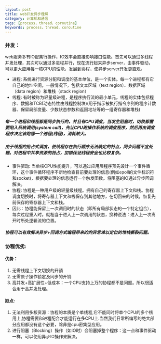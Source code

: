 ```yaml
---
layout: post
title: web开发异步理解
category: 计算机和通信
tags: [process，thread，coroutine]
keywords: process，thread，coroutine
---
```


### 并发：
web服务多有IO密集行操作，IO效率会直接影响接口性能。首先可以通过多线程并发处理，其次可以通过多进程并行，现在流行起来异步server，由事件驱动，可以更大应用每一核CPU的性能，发展到协程，使异步server开发更直观。
- 进程: 系统进行资源分配和调度的基本单位，是一个实体。每一个进程都有它自己的地址空间，一般情况下，包括文本区域（text region）、数据区域（data region）和堆栈（stack region）
- 线程: 有时被称为轻量级进程，是程序执行流的最小单元。线程的实体包括程序、数据和TCB(动态特性由线程控制块)(用于指示被执行指令序列的程序计数器、保留局部变量、少数状态参数和返回地址等的一组寄存器和堆栈)
##### 每一个进程和线程都是同步执行的，并且有CPU调度，当发生阻塞时，切换都需要陷入系统调用(system call)，先让CPU跑操作系统的调度程序，然后再由调度程序决定该跑哪一个进程(线程)，消耗较大。
##### 由于线程的抢占式调度，使线程存在执行顺序无法确定的特点，同步问题不宜处理。对进程中共享资源的抢占，加锁保证线程安全也比较复杂。
- 事件驱动: 当单核CPU性能提升，可以通过应用层程序预先设计一个事件循环，这个事件循环程序不断地检查目前要处理的信息(例如epoll的文件标识符和socket)，根据要处理的信息运行一个触发函数。将阻塞的IO通过异步回调解决。
- 协程: 协程是一种用户级的轻量级线程。拥有自己的寄存器上下文和栈。协程调度切换时，将寄存器上下文和栈保存到其他地方，在切回来的时候，恢复先前保存的寄存器上下文和栈。
- 因此：协程能保留上一次调用时的状态（即所有局部状态的一个特定组合），每次过程重入时，就相当于进入上一次调用的状态，换种说法：进入上一次离开时所处逻辑流的位置。
##### 协程可以有效解决异步+回调方式编程带来的的异常难以定位的堆栈撕裂问题。

### 协程优劣:
#### 优势：
1. 无需线程上下文切换的开销
2. 无需原子操作锁定及同步的开销
3. 高并发+高扩展性+低成本：一个CPU支持上万的协程都不是问题。所以很适合用于高并发处理。
#### 缺点:
1. 无法利用多核资源：协程的本质是个单线程,它不能同时将单个CPU的多个核用上,协程需要和进程配合才能运行在多CPU上.当然我们日常所编写的绝大部分应用都没有这个必要，除非是cpu密集型应用。
2. 进行阻塞（Blocking）操作（如IO时）会阻塞掉整个程序：这一点和事件驱动一样，可以使用异步IO操作来解决。
